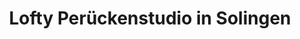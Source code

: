 ---
title: "Lofty Perückenstudio in Solingen"
url: /solingen/lofty-perueckenstudio-in-solingen/
shop: Allgemein
---